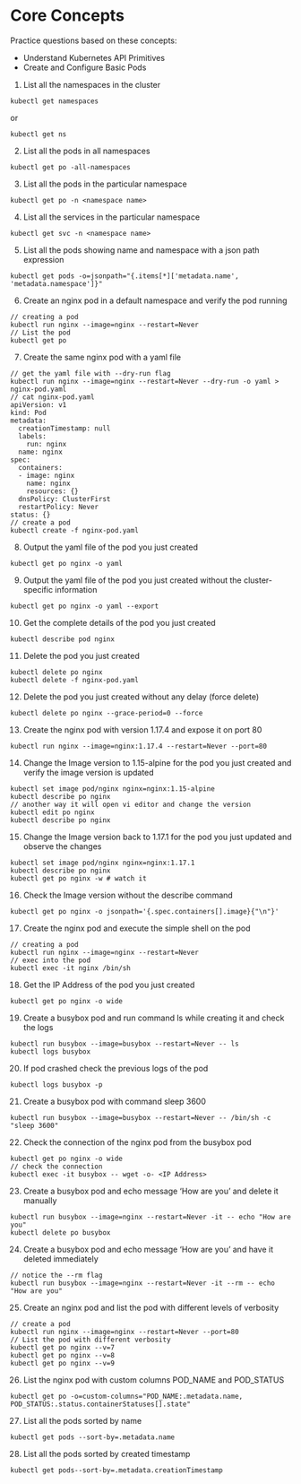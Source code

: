 # Core Concepts

Practice questions based on these concepts:

* Understand Kubernetes API Primitives
* Create and Configure Basic Pods

1. List all the namespaces in the cluster

```shell=
kubectl get namespaces
```
or
```shell=
kubectl get ns
```

2. List all the pods in all namespaces
  
```shell=
kubectl get po -all-namespaces
```

3. List all the pods in the particular namespace
```shell=
kubectl get po -n <namespace name>
```
4. List all the services in the particular namespace
```shell=
kubectl get svc -n <namespace name>
```
5. List all the pods showing name and namespace with a json path expression
```shell=
kubectl get pods -o=jsonpath="{.items[*]['metadata.name', 'metadata.namespace']}"
```
6. Create an nginx pod in a default namespace and verify the pod running
```shell=
// creating a pod
kubectl run nginx --image=nginx --restart=Never
// List the pod
kubectl get po
```
7. Create the same nginx pod with a yaml file
```shell=
// get the yaml file with --dry-run flag
kubectl run nginx --image=nginx --restart=Never --dry-run -o yaml > nginx-pod.yaml
// cat nginx-pod.yaml
apiVersion: v1
kind: Pod
metadata:
  creationTimestamp: null
  labels:
    run: nginx
  name: nginx
spec:
  containers:
  - image: nginx
    name: nginx
    resources: {}
  dnsPolicy: ClusterFirst
  restartPolicy: Never
status: {}
// create a pod 
kubectl create -f nginx-pod.yaml
```
8. Output the yaml file of the pod you just created
```shell=
kubectl get po nginx -o yaml
```
9. Output the yaml file of the pod you just created without the cluster-specific information
```shell=
kubectl get po nginx -o yaml --export
```
10. Get the complete details of the pod you just created
```shell=
kubectl describe pod nginx
```
11. Delete the pod you just created
```shell=
kubectl delete po nginx
kubectl delete -f nginx-pod.yaml
```
12. Delete the pod you just created without any delay (force delete)
```shell=
kubectl delete po nginx --grace-period=0 --force
```
13. Create the nginx pod with version 1.17.4 and expose it on port 80
```shell=
kubectl run nginx --image=nginx:1.17.4 --restart=Never --port=80
```
14. Change the Image version to 1.15-alpine for the pod you just created and verify the image version is updated
```shell=
kubectl set image pod/nginx nginx=nginx:1.15-alpine
kubectl describe po nginx
// another way it will open vi editor and change the version
kubectl edit po nginx
kubectl describe po nginx
```
15. Change the Image version back to 1.17.1 for the pod you just updated and observe the changes
```shell=
kubectl set image pod/nginx nginx=nginx:1.17.1
kubectl describe po nginx
kubectl get po nginx -w # watch it
```
16. Check the Image version without the describe command
```shell=
kubectl get po nginx -o jsonpath='{.spec.containers[].image}{"\n"}'
```
17. Create the nginx pod and execute the simple shell on the pod
```shell=
// creating a pod
kubectl run nginx --image=nginx --restart=Never
// exec into the pod
kubectl exec -it nginx /bin/sh
```
18. Get the IP Address of the pod you just created
```shell=
kubectl get po nginx -o wide
```
19. Create a busybox pod and run command ls while creating it and check the logs
```shell=
kubectl run busybox --image=busybox --restart=Never -- ls
kubectl logs busybox
```
20. If pod crashed check the previous logs of the pod
```shell=
kubectl logs busybox -p
```
21. Create a busybox pod with command sleep 3600
```shell=
kubectl run busybox --image=busybox --restart=Never -- /bin/sh -c "sleep 3600"
```
22. Check the connection of the nginx pod from the busybox pod
```shell=
kubectl get po nginx -o wide
// check the connection
kubectl exec -it busybox -- wget -o- <IP Address>
```
23. Create a busybox pod and echo message ‘How are you’ and delete it manually
```shell=
kubectl run busybox --image=nginx --restart=Never -it -- echo "How are you"
kubectl delete po busybox
```
24. Create a busybox pod and echo message ‘How are you’ and have it deleted immediately
```shell=
// notice the --rm flag
kubectl run busybox --image=nginx --restart=Never -it --rm -- echo "How are you"
```
25. Create an nginx pod and list the pod with different levels of verbosity
```shell=
// create a pod
kubectl run nginx --image=nginx --restart=Never --port=80
// List the pod with different verbosity
kubectl get po nginx --v=7
kubectl get po nginx --v=8
kubectl get po nginx --v=9
```
26. List the nginx pod with custom columns POD_NAME and POD_STATUS
```shell=
kubectl get po -o=custom-columns="POD_NAME:.metadata.name, POD_STATUS:.status.containerStatuses[].state"
```
27. List all the pods sorted by name
```shell=
kubectl get pods --sort-by=.metadata.name
```
28. List all the pods sorted by created timestamp
```shell=
kubectl get pods--sort-by=.metadata.creationTimestamp
```